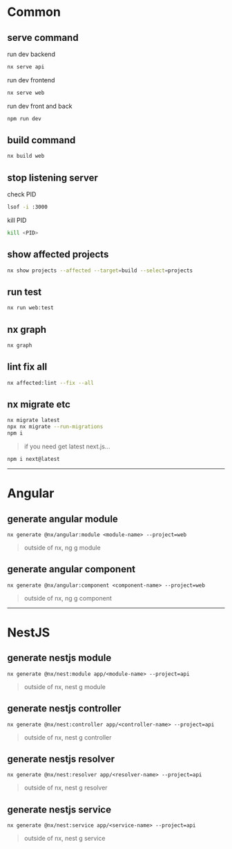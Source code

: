 # Common

## serve command

run dev backend  

```bash
nx serve api
```

run dev frontend  

```bash
nx serve web
```

run dev front and back  

```bash
npm run dev
```

## build command

```bash
nx build web
```

## stop listening server

check PID  

```bash
lsof -i :3000
```

kill PID  

```bash
kill <PID>
```

## show affected projects

```bash
nx show projects --affected --target=build --select=projects
```

## run test

```bash
nx run web:test
```

## nx graph

```bash
nx graph
```

## lint fix all

```bash
nx affected:lint --fix --all
```

## nx migrate etc

```bash
nx migrate latest
npx nx migrate --run-migrations
npm i
```

> if you need get latest next.js...

```bash
npm i next@latest
```

_________________________________________________

# Angular

## generate angular module

```
nx generate @nx/angular:module <module-name> --project=web
```

> outside of nx, ng g module <module-name>

## generate angular component

```
nx generate @nx/angular:component <component-name> --project=web
```

> outside of nx, ng g component <component-name>

_________________________________________________

# NestJS

## generate nestjs module

```
nx generate @nx/nest:module app/<module-name> --project=api
```

> outside of nx, nest g module <module-name>

## generate nestjs controller

```
nx generate @nx/nest:controller app/<controller-name> --project=api
```

> outside of nx, nest g controller <controller-name>

## generate nestjs resolver

```
nx generate @nx/nest:resolver app/<resolver-name> --project=api
```

> outside of nx, nest g resolver <resolver-name>

## generate nestjs service

```
nx generate @nx/nest:service app/<service-name> --project=api
```

> outside of nx, nest g service <service-name>
